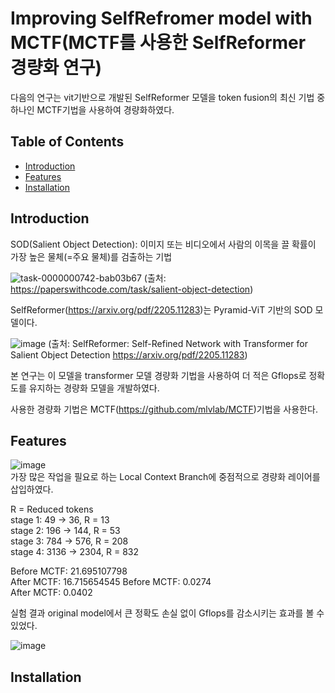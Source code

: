# Improving SelfRefromer model with MCTF(MCTF를 사용한 SelfReformer 경량화 연구)

다음의 연구는 vit기반으로 개발된 SelfReformer 모델을 token fusion의 최신 기법 중 하나인 MCTF기법을 사용하여 경량화하였다.

## Table of Contents
- [Introduction](#introduction)
- [Features](#features)
- [Installation](#installation)

## Introduction
SOD(Salient Object Detection): 이미지 또는 비디오에서 사람의 이목을 끌 확률이 가장 높은 물체(=주요 물체)를 검출하는 기법

![task-0000000742-bab03b67](https://github.com/user-attachments/assets/b5830c36-4ae8-4768-8e13-beed002bd345)
(출처: https://paperswithcode.com/task/salient-object-detection)

SelfReformer(https://arxiv.org/pdf/2205.11283)는 Pyramid-ViT 기반의 SOD 모델이다.

![image](https://github.com/user-attachments/assets/ce067397-7665-4c1d-ace3-337cd6551b77)
(출처: SelfReformer: Self-Refined Network with Transformer for Salient Object Detection https://arxiv.org/pdf/2205.11283)

본 연구는 이 모델을 transformer 모델 경량화 기법을 사용하여 더 적은 Gflops로 정확도를 유지하는 경량화 모델을 개발하였다.

사용한 경량화 기법은 MCTF(https://github.com/mlvlab/MCTF)기법을 사용한다.

## Features
![image](https://github.com/user-attachments/assets/9ead283f-cec3-4690-b864-2c39c392e867)<br/>
가장 많은 작업을 필요로 하는 Local Context Branch에 중점적으로 경량화 레이어를 삽입하였다.

R = Reduced tokens<br/>
stage 1: 49 -> 36, R = 13<br/>
stage 2: 196 -> 144, R = 53<br/>
stage 3: 784 -> 576, R = 208<br/>
stage 4: 3136 -> 2304, R = 832

<Gflops>
Before MCTF: 21.695107798<br/>
After MCTF: 16.715654545

<MAE>
Before MCTF: 0.0274<br/>
After MCTF: 0.0402

실험 결과 original model에서 큰 정확도 손실 없이 Gflops를 감소시키는 효과를 볼 수 있었다.

![image](https://github.com/user-attachments/assets/ac62c3bb-c53f-444f-8e2c-4e49bfdf1e1d)

## Installation
